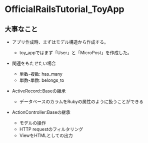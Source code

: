 # OfficialRailsTutorial_ToyApp

## 大事なこと

- アプリ作成時、まずはモデル構造から作成する。
    - toy_appではまず「User」と「MicroPost」を作成した。

- 関連をもたせたい場合
    - 単数-複数: has_many
    - 単数-単数: belongs_to
    
- ActiveRecord::Baseの継承
    - データベースのカラムをRubyの属性のように扱うことができる
- ActionController:Baseの継承
    - モデルの操作
    - HTTP requestのフィルタリング
    - ViewをHTMLとしての出力